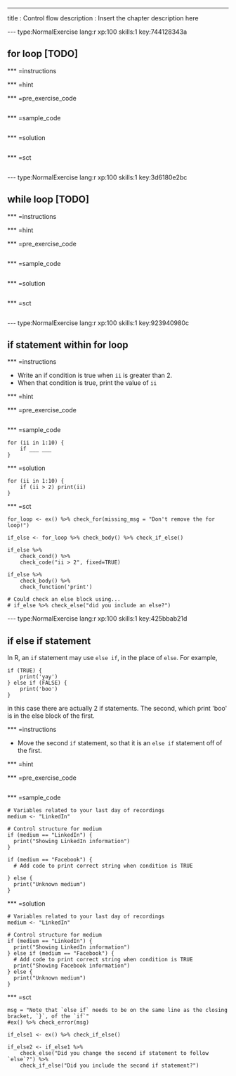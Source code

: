 ---
title       : Control flow
description : Insert the chapter description here

--- type:NormalExercise lang:r xp:100 skills:1 key:744128343a
## for loop [TODO]


*** =instructions

*** =hint

*** =pre_exercise_code
```{r}

```

*** =sample_code
```{r}

```

*** =solution
```{r}

```

*** =sct
```{r}

```



--- type:NormalExercise lang:r xp:100 skills:1 key:3d6180e2bc
## while loop [TODO]


*** =instructions

*** =hint

*** =pre_exercise_code
```{r}

```

*** =sample_code
```{r}

```

*** =solution
```{r}

```

*** =sct
```{r}

```
--- type:NormalExercise lang:r xp:100 skills:1 key:923940980c
## if statement within for loop


*** =instructions

* Write an if condition is true when `ii` is greater than 2.
* When that condition is true, print the value of `ii`

*** =hint

*** =pre_exercise_code
```{r}

```

*** =sample_code
```{r}
for (ii in 1:10) {
    if ___ ___
}
```

*** =solution
```{r}
for (ii in 1:10) {
    if (ii > 2) print(ii)
}

```

*** =sct
```{r}
for_loop <- ex() %>% check_for(missing_msg = "Don't remove the for loop!")

if_else <- for_loop %>% check_body() %>% check_if_else()

if_else %>% 
    check_cond() %>%
    check_code("ii > 2", fixed=TRUE)
    
if_else %>%
    check_body() %>%
    check_function('print')

# Could check an else block using... 
# if_else %>% check_else("did you include an else?")
```


--- type:NormalExercise lang:r xp:100 skills:1 key:425bbab21d
## if else if statement

In R, an `if` statement may use `else if`, in the place of `else`.
For example,

```
if (TRUE) {
    print('yay')
} else if (FALSE) {
    print('boo')
}
```

in this case there are actually 2 if statements. The second, which print 'boo'
is in the else block of the first.

*** =instructions

* Move the second `if` statement, so that it is an `else if` statement off of the first.

*** =hint

*** =pre_exercise_code
```{r}

```

*** =sample_code
```{r}
# Variables related to your last day of recordings
medium <- "LinkedIn"

# Control structure for medium
if (medium == "LinkedIn") {
  print("Showing LinkedIn information")
}

if (medium == "Facebook") {
  # Add code to print correct string when condition is TRUE

} else {
  print("Unknown medium")
}
```

*** =solution
```{r}
# Variables related to your last day of recordings
medium <- "LinkedIn"

# Control structure for medium
if (medium == "LinkedIn") {
  print("Showing LinkedIn information")
} else if (medium == "Facebook") {
  # Add code to print correct string when condition is TRUE
  print("Showing Facebook information")
} else {
  print("Unknown medium")
}
```

*** =sct
```{r}
msg = "Note that `else if` needs to be on the same line as the closing bracket, `}`, of the `if`"
#ex() %>% check_error(msg)

if_else1 <- ex() %>% check_if_else()

if_else2 <- if_else1 %>%
    check_else("Did you change the second if statement to follow `else`?") %>%
    check_if_else("Did you include the second if statement?")
```
